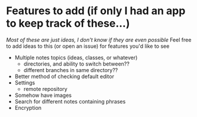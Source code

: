 # Features to add (if only I had an app to keep track of these...)

*Most of these are just ideas, I don't know if they are even possible*
Feel free to add ideas to this (or open an issue) for features you'd like to see

- Multiple notes topics (ideas, classes, or whatever)
    - directories, and ability to switch between??
	- different branches in same directory??
- Better method of checking default editor
- Settings
    - remote repository
- Somehow have images
- Search for different notes containing phrases
- Encryption
